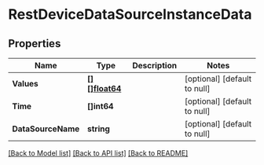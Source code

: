 # RestDeviceDataSourceInstanceData

## Properties
Name | Type | Description | Notes
------------ | ------------- | ------------- | -------------
**Values** | [**[][]float64**](array.md) |  | [optional] [default to null]
**Time** | **[]int64** |  | [optional] [default to null]
**DataSourceName** | **string** |  | [optional] [default to null]

[[Back to Model list]](../README.md#documentation-for-models) [[Back to API list]](../README.md#documentation-for-api-endpoints) [[Back to README]](../README.md)


